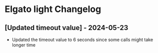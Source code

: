 # Elgato light Changelog

## [Updated timeout value] - 2024-05-23

- Updated the timeout value to 6 seconds since some calls might take longer time